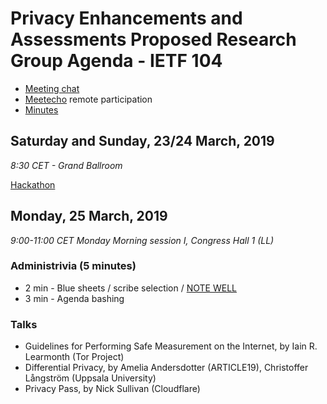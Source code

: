 # Privacy Enhancements and Assessments Proposed Research Group Agenda - IETF 104

* [Meeting chat](xmpp:pearg@jabber.ietf.org?join)
* [Meetecho](http://www.meetecho.com/ietf104/pearg) remote participation
* [Minutes](http://etherpad.tools.ietf.org:9000/p/notes-ietf-104-pearg)

## Saturday and Sunday, 23/24 March, 2019

*8:30 CET - Grand Ballroom*

[Hackathon](https://trac.ietf.org/trac/ietf/meeting/wiki/104hackathon)

## Monday, 25 March, 2019

*9:00-11:00 CET Monday Morning session I, Congress Hall 1 (LL)*

### Administrivia (5 minutes)

* 2 min - Blue sheets / scribe selection / [NOTE WELL](https://www.ietf.org/about/note-well.html)
* 3 min - Agenda bashing

### Talks

* Guidelines for Performing Safe Measurement on the Internet, by Iain R. Learmonth (Tor Project)
* Differential Privacy, by Amelia Andersdotter (ARTICLE19), Christoffer Långström (Uppsala University)
* Privacy Pass, by Nick Sullivan (Cloudflare)
